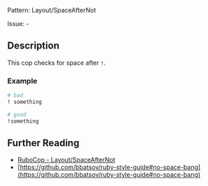 Pattern: Layout/SpaceAfterNot

Issue: -

## Description

This cop checks for space after `!`.

### Example

```ruby
# bad
! something

# good
!something
```

## Further Reading

* [RuboCop - Layout/SpaceAfterNot](https://rubocop.readthedocs.io/en/latest/cops_layout/#layoutspaceafternot)
* [https://github.com/bbatsov/ruby-style-guide#no-space-bang](https://github.com/bbatsov/ruby-style-guide#no-space-bang)
